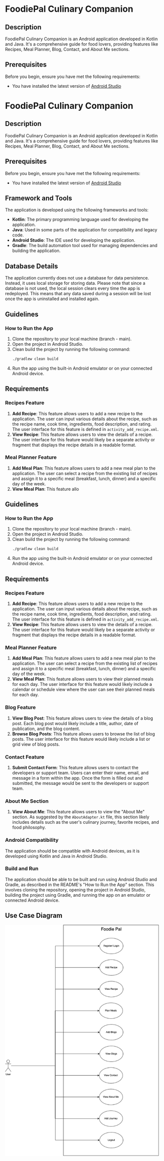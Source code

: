 # FoodiePal Culinary Companion

## Description
FoodiePal Culinary Companion is an Android application developed in Kotlin and Java. It's a comprehensive guide for food lovers, providing features like Recipes, Meal Planner, Blog, Contact, and About Me sections.

## Prerequisites
Before you begin, ensure you have met the following requirements:
* You have installed the latest version of [Android Studio](https://developer.android.com/studio)

# FoodiePal Culinary Companion

## Description
FoodiePal Culinary Companion is an Android application developed in Kotlin and Java. It's a comprehensive guide for food lovers, providing features like Recipes, Meal Planner, Blog, Contact, and About Me sections.

## Prerequisites
Before you begin, ensure you have met the following requirements:
* You have installed the latest version of [Android Studio](https://developer.android.com/studio)

## Framework and Tools
The application is developed using the following frameworks and tools:
- **Kotlin**: The primary programming language used for developing the application.
- **Java**: Used in some parts of the application for compatibility and legacy code.
- **Android Studio**: The IDE used for developing the application.
- **Gradle**: The build automation tool used for managing dependencies and building the application.

## Database Details
The application currently does not use a database for data persistence. Instead, it uses local storage for storing data. Please note that since a database is not used, the local session clears every time the app is redeployed. This means that any data saved during a session will be lost once the app is uninstalled and installed again.

## Guidelines

### How to Run the App
1. Clone the repository to your local machine (branch - main).
2. Open the project in Android Studio.
3. Clean build the project by running the following command:
    ```bash
    ./gradlew clean build
    ```
4. Run the app using the built-in Android emulator or on your connected Android device.

## Requirements

### Recipes Feature
1. **Add Recipe**: This feature allows users to add a new recipe to the application. The user can input various details about the recipe, such as the recipe name, cook time, ingredients, food description, and rating. The user interface for this feature is defined in `activity_add_recipe.xml`.
2. **View Recipe**: This feature allows users to view the details of a recipe. The user interface for this feature would likely be a separate activity or fragment that displays the recipe details in a readable format.

### Meal Planner Feature
1. **Add Meal Plan**: This feature allows users to add a new meal plan to the application. The user can select a recipe from the existing list of recipes and assign it to a specific meal (breakfast, lunch, dinner) and a specific day of the week.
2. **View Meal Plan**: This feature allo

## Guidelines

### How to Run the App
1. Clone the repository to your local machine (branch - main).
2. Open the project in Android Studio.
3. Clean build the project by running the following command:
    ```bash
    ./gradlew clean build
    ```
4. Run the app using the built-in Android emulator or on your connected Android device.

## Requirements

### Recipes Feature
1. **Add Recipe**: This feature allows users to add a new recipe to the application. The user can input various details about the recipe, such as the recipe name, cook time, ingredients, food description, and rating. The user interface for this feature is defined in `activity_add_recipe.xml`.
2. **View Recipe**: This feature allows users to view the details of a recipe. The user interface for this feature would likely be a separate activity or fragment that displays the recipe details in a readable format.

### Meal Planner Feature
1. **Add Meal Plan**: This feature allows users to add a new meal plan to the application. The user can select a recipe from the existing list of recipes and assign it to a specific meal (breakfast, lunch, dinner) and a specific day of the week.
2. **View Meal Plan**: This feature allows users to view their planned meals for each day. The user interface for this feature would likely include a calendar or schedule view where the user can see their planned meals for each day.

### Blog Feature
1. **View Blog Post**: This feature allows users to view the details of a blog post. Each blog post would likely include a title, author, date of publication, and the blog content.
2. **Browse Blog Posts**: This feature allows users to browse the list of blog posts. The user interface for this feature would likely include a list or grid view of blog posts.

### Contact Feature
1. **Submit Contact Form**: This feature allows users to contact the developers or support team. Users can enter their name, email, and message in a form within the app. Once the form is filled out and submitted, the message would be sent to the developers or support team.

### About Me Section
1. **View About Me**: This feature allows users to view the "About Me" section. As suggested by the `AboutAdapter.kt` file, this section likely includes details such as the user's culinary journey, favorite recipes, and food philosophy.

### Android Compatibility
The application should be compatible with Android devices, as it is developed using Kotlin and Java in Android Studio.

### Build and Run
The application should be able to be built and run using Android Studio and Gradle, as described in the README's "How to Run the App" section. This involves cloning the repository, opening the project in Android Studio, building the project using Gradle, and running the app on an emulator or connected Android device.

## Use Case Diagram
![use-case-diagram.drawio.png](assets%2Fuse-case-diagram.drawio.png)

